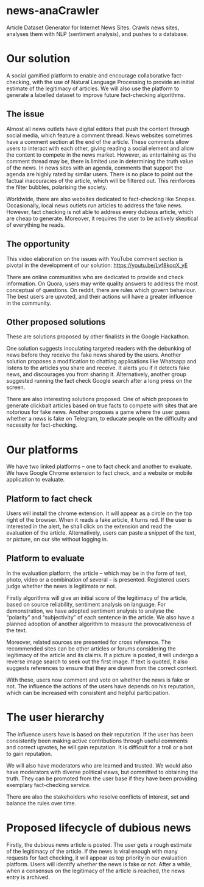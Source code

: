 # news-anaCrawler
Article Dataset Generator for Internet News Sites. Crawls news sites, analyses them with NLP (sentiment analysis), and pushes to a database.


# Our solution
A social gamified platform to enable and encourage collaborative fact-checking, with the use of Natural Language Processing to provide an initial estimate of the legitimacy of articles. We will also use the platform to generate a labelled dataset to improve future fact-checking algorithms.

## The issue
Almost all news outlets have digital editors that push the content through social media, which feature a comment thread. News websites sometimes have a comment section at the end of the article. These comments allow users to interact with each other, giving reading a social element and allow the content to compete in the news market. However, as entertaining as the comment thread may be, there is limited use in determining the truth value of the news. In news sites with an agenda, comments that support the agenda are highly rated by similar users. There is no place to point out the factual inaccuracies of the article, which will be filtered out. This reinforces the filter bubbles, polarising the society.

Worldwide, there are also websites dedicated to fact-checking like Snopes. Occasionally, local news outlets run articles to address the fake news. However, fact checking is not able to address every dubious article, which are cheap to generate. Moreover, it requires the user to be actively skeptical of everything he reads.

## The opportunity
This video elaboration on the issues with YouTube comment section is pivotal in the development of our solution: 
https://youtu.be/Lvf8koqX_yE

There are online communities who are dedicated to provide and check information. On Quora, users may write quality answers to address the most conceptual of questions. On reddit, there are rules which govern behaviour. The best users are upvoted, and their actions will have a greater influence in the community. 

## Other proposed solutions
These are solutions proposed by other finalists in the Google Hackathon.

One solution suggests inoculating targeted readers with the debunking of news before they receive the fake news shared by the users. Another solution proposes a modification to chatting applications like Whatsapp and listens to the articles you share and receive. It alerts you if it detects fake news, and discourages you from sharing it. Alternatively, another group suggested running the fact check Google search after a long press on the screen.

There are also interesting solutions proposed. One of which proposes to generate clickbait articles based on true facts to compete with sites that are notorious for fake news. Another proposes a game where the user guess whether a news is fake on Telegram, to educate people on the difficulty and necessity for fact-checking.

# Our platforms
We have two linked platforms – one to fact check and another to evaluate. We have Google Chrome extension to fact check, and a website or mobile application to evaluate.

## Platform to fact check
Users will install the chrome extension. It will appear as a circle on the top right of the browser. When it reads a fake article, it turns red. If the user is interested in the alert, he shall click on the extension and read the evaluation of the article. Alternatively, users can paste a snippet of the text, or picture, on our site without logging in.

<include our chrome extension screenshot>

## Platform to evaluate
In the evaluation platform, the article – which may be in the form of text, photo, video or a combination of several – is presented. Registered users judge whether the news is legitimate or not.

<include our very ugly UI>

Firstly algorithms will give an initial score of the legitimacy of the article, based on source reliability, sentiment analysis on language. For demonstration, we have adopted sentiment analysis to analyse the “polarity” and “subjectivity” of each sentence in the article. We also have a planned adoption of another algorithm to measure the provocativeness of the text.

Moreover, related sources are presented for cross reference. The recommended sites can be other articles or forums considering the legitimacy of the article and its claims. If a picture is posted, it will undergo a reverse image search to seek out the first image. If text is quoted, it also suggests references to ensure that they are drawn from the correct context.

With these, users now comment and vote on whether the news is fake or not. The influence the actions of the users have depends on his reputation, which can be increased with consistent and helpful participation.

# The user hierarchy
The influence users have is based on their reputation. If the user has been consistently been making active contributions through useful comments and correct upvotes, he will gain reputation. It is difficult for a troll or a bot to gain reputation.

We will also have moderators who are learned and trusted. We would also have moderators with diverse political views, but committed to obtaining the truth. They can be promoted from the user base if they have been providing exemplary fact-checking service. 

There are also the stakeholders who resolve conflicts of interest, set and balance the rules over time.

# Proposed lifecycle of dubious news
Firstly, the dubious news article is posted. The user gets a rough estimate of the legitimacy of the article. If the news is viral enough with many requests for fact checking, it will appear as top priority in our evaluation platform. Users will identify whether the news is fake or not. After a while, when a consensus on the legitimacy of the article is reached, the news entry is archived.
